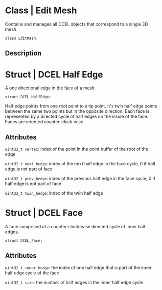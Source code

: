 # **Class** | Edit Mesh
Contains and manages all DCEL objects that correspond to a single 3D mesh.
```
class EditMesh;
```

## Description 

# **Struct** | DCEL Half Edge
A one directional edge in the face of a mesh.
```
struct DCEL_HalfEdge;
```
Half edge points from one root point to a tip point. It's twin half edge points between the same two points but in the opposite direction. Each face is represented by a directed cycle of half edges on the inside of the face. Faces are oriented counter-clock-wise.

## Attributes
`uint32_t vertex`: index of the point in the point buffer of the root of the edge

`uint32_t next_hedge`: index of the next half edge in the face cycle, 0 if half edge is not part of face

`uint32_t prev_hedge`: index of the previous half edge in the face cycle, 0 if half edge is not part of face

`uint32_t twin_hedge`: index of the twin half edge

# **Struct** | DCEL Face
A face comprised of a counter-clock-wise directed cycle of inner half edges.
```
struct DCEL_Face;
```

## Attributes
`uint32_t inner_hedge`: the index of one half edge that is part of the inner half edge cycle of the face

`uint32_t size`: the number of half edges in the inner half edge cycle

